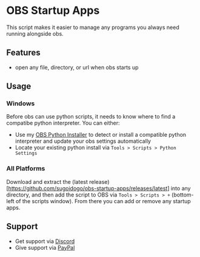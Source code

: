 # OBS Startup Apps
This script makes it easier to manage any programs you always need running alongside obs.
## Features
- open any file, directory, or url when obs starts up
## Usage
### Windows
Before obs can use python scripts, it needs to know where to find a compatibe python interpreter. You can either:
- Use my [OBS Python Installer](https://github.com/sugoidogo/obs-python-installer) to detect or install a compatible python interpreter and update your obs settings automatically
- Locate your existing python install via `Tools > Scripts > Python Settings`
### All Platforms
Download and extract the (latest release)[https://github.com/sugoidogo/obs-startup-apps/releases/latest] into any directory, and then add the script to OBS via `Tools > Scripts > +` (bottom-left of the scripts window). From there you can add or remove any startup apps.
## Support
- Get support via [Discord](https://discord.gg/zxDnYSvMNw)
- Give support via [PayPal](https://paypal.me/SugoiDogo)
